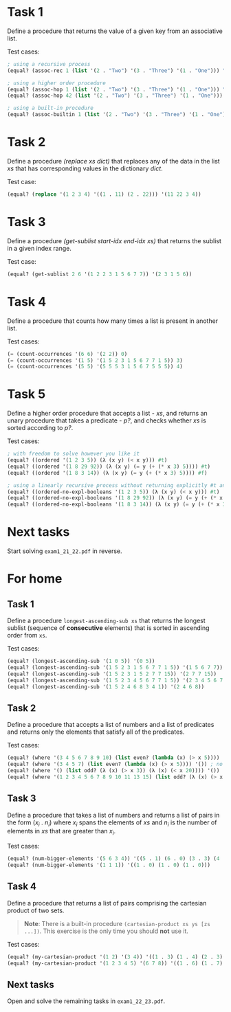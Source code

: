 # Task 1

Define a procedure that returns the value of a given key from an associative list.

Test cases:

```lisp
; using a recursive process
(equal? (assoc-rec 1 (list '(2 . "Two") '(3 . "Three") '(1 . "One"))) "One")

; using a higher order procedure
(equal? (assoc-hop 1 (list '(2 . "Two") '(3 . "Three") '(1 . "One"))) "One")
(equal? (assoc-hop 42 (list '(2 . "Two") '(3 . "Three") '(1 . "One"))) #f)

; using a built-in procedure
(equal? (assoc-builtin 1 (list '(2 . "Two") '(3 . "Three") '(1 . "One"))) "One")
```

# Task 2

Define a procedure *(replace xs dict)* that replaces any of the data in the list *xs* that has corresponding values in the dictionary *dict*.

Test case:

```lisp
(equal? (replace '(1 2 3 4) '((1 . 11) (2 . 22))) '(11 22 3 4))
```

# Task 3

Define a procedure *(get-sublist start-idx end-idx xs)* that returns the sublist in a given index range.

Test case:

```lisp
(equal? (get-sublist 2 6 '(1 2 2 3 1 5 6 7 7)) '(2 3 1 5 6))
```

# Task 4

Define a procedure that counts how many times a list is present in another list.

Test cases:

```lisp
(= (count-occurrences '(6 6) '(2 2)) 0)
(= (count-occurrences '(1 5) '(1 5 2 3 1 5 6 7 7 1 5)) 3)
(= (count-occurrences '(5 5) '(5 5 5 3 1 5 6 7 5 5 5)) 4)
```

# Task 5

Define a higher order procedure that accepts a list - *xs*, and returns an unary procedure that takes a predicate - *p?*, and checks whether *xs* is sorted according to *p?*.

Test cases:

```lisp
; with freedom to solve however you like it
(equal? ((ordered '(1 2 3 5)) (λ (x y) (< x y))) #t)
(equal? ((ordered '(1 8 29 92)) (λ (x y) (= y (+ (* x 3) 5)))) #t)
(equal? ((ordered '(1 8 3 14)) (λ (x y) (= y (+ (* x 3) 5)))) #f)

; using a linearly recursive process without returning explicitly #t and/or #f
(equal? ((ordered-no-expl-booleans '(1 2 3 5)) (λ (x y) (< x y))) #t)
(equal? ((ordered-no-expl-booleans '(1 8 29 92)) (λ (x y) (= y (+ (* x 3) 5)))) #t)
(equal? ((ordered-no-expl-booleans '(1 8 3 14)) (λ (x y) (= y (+ (* x 3) 5)))) #f)
```

# Next tasks

Start solving  `exam1_21_22.pdf` in reverse.

# For home

## Task 1

Define a procedure `longest-ascending-sub xs` that returns the longest sublist (sequence of **consecutive** elements) that is sorted in ascending order from `xs`.

Test cases:

```lisp
(equal? (longest-ascending-sub '(1 0 5)) '(0 5))
(equal? (longest-ascending-sub '(1 5 2 3 1 5 6 7 7 1 5)) '(1 5 6 7 7))
(equal? (longest-ascending-sub '(1 5 2 3 1 5 2 7 7 15)) '(2 7 7 15))
(equal? (longest-ascending-sub '(1 5 2 3 4 5 6 7 7 1 5)) '(2 3 4 5 6 7 7))
(equal? (longest-ascending-sub '(1 5 2 4 6 8 3 4 1)) '(2 4 6 8))
```

## Task 2

Define a procedure that accepts a list of numbers and a list of predicates and returns only the elements that satisfy all of the predicates.

Test cases:

```lisp
(equal? (where '(3 4 5 6 7 8 9 10) (list even? (lambda (x) (> x 5)))) '(6 8 10)) ; all even numbers greater than 5
(equal? (where '(3 4 5 7) (list even? (lambda (x) (> x 5)))) '()) ; no numbers are even and greater than 5
(equal? (where '() (list odd? (λ (x) (> x 3)) (λ (x) (< x 20)))) '())
(equal? (where '(1 2 3 4 5 6 7 8 9 10 11 13 15) (list odd? (λ (x) (> x 3)) (λ (x) (< x 20)))) '(5 7 9 11 13 15))
```

## Task 3

Define a procedure that takes a list of numbers and returns a list of pairs in the form (*x<sub>i</sub>* . *n<sub>i</sub>*) where *x<sub>i</sub>* spans the elements of *xs* and *n<sub>i</sub>* is the number of elements in *xs* that are greater than *x<sub>i</sub>*.

Test cases:

```lisp
(equal? (num-bigger-elements '(5 6 3 4)) '((5 . 1) (6 . 0) (3 . 3) (4 . 2)))
(equal? (num-bigger-elements '(1 1 1)) '((1 . 0) (1 . 0) (1 . 0)))
```

## Task 4

Define a procedure that returns a list of pairs comprising the cartesian product of two sets.

> **Note**: There is a built-in procedure `(cartesian-product xs ys [zs ...])`. This exercise is the only time you should **not** use it.

Test cases:

```lisp
(equal? (my-cartesian-product '(1 2) '(3 4)) '((1 . 3) (1 . 4) (2 . 3) (2 . 4)))
(equal? (my-cartesian-product '(1 2 3 4 5) '(6 7 8)) '((1 . 6) (1 . 7) (1 . 8) (2 . 6) (2 . 7) (2 . 8) (3 . 6) (3 . 7) (3 . 8) (4 . 6) (4 . 7) (4 . 8) (5 . 6) (5 . 7) (5 . 8)))
```

## Next tasks

Open and solve the remaining tasks in `exam1_22_23.pdf`.
